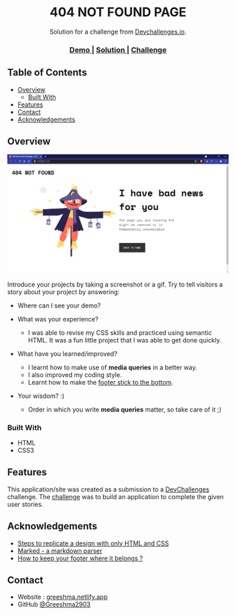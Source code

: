 <!-- Please update value in the {}  -->

<h1 align="center">404 NOT FOUND PAGE</h1>

<div align="center">
   Solution for a challenge from  <a href="http://devchallenges.io" target="_blank">Devchallenges.io</a>.
</div>

<div align="center">
  <h3>
    <a href="https://{your-demo-link.your-domain}">
      Demo
    </a>
    <span> | </span>
    <a href="https://github.com/Greeshma2903/Dev-Challenges/edit/main/404-not-found-master">
      Solution
    </a>
    <span> | </span>
    <a href="https://devchallenges.io/challenges/wBunSb7FPrIepJZAg0sY">
      Challenge
    </a>
  </h3>
</div>

<!-- TABLE OF CONTENTS -->

## Table of Contents

- [Overview](#overview)
  - [Built With](#built-with)
- [Features](#features)
- [Contact](#contact)
- [Acknowledgements](#acknowledgements)

<!-- OVERVIEW -->

## Overview

![screenshot](https://github.com/Greeshma2903/Dev-Challenges/blob/815fdde202d672907eced6feefcd8202568bc7f1/404-not-found-master/Challenge-snippet.png)

Introduce your projects by taking a screenshot or a gif. Try to tell visitors a story about your project by answering:

- Where can I see your demo?

- What was your experience?
  - I was able to revise my CSS skills and practiced using semantic HTML. It was a fun little project that I was able to get done quickly.

- What have you learned/improved?
  - I learnt how to make use of **media queries** in a better way. 
  - I also improved my coding style.
  - Learnt how to make the [footer stick to the bottom](https://www.freecodecamp.org/news/how-to-keep-your-footer-where-it-belongs-59c6aa05c59c/).

- Your wisdom? :)
  - Order in which you write **media queries** matter, so take care of it ;)

### Built With

<!-- This section should list any major frameworks that you built your project using. Here are a few examples.-->

- HTML
- CSS3

## Features

<!-- List the features of your application or follow the template. Don't share the figma file here :) -->

This application/site was created as a submission to a [DevChallenges](https://devchallenges.io/challenges) challenge. The [challenge](https://devchallenges.io/challenges/wBunSb7FPrIepJZAg0sY) was to build an application to complete the given user stories.


## Acknowledgements

<!-- This section should list any articles or add-ons/plugins that helps you to complete the project. This is optional but it will help you in the future. For exmpale -->

- [Steps to replicate a design with only HTML and CSS](https://devchallenges-blogs.web.app/how-to-replicate-design/)
- [Marked - a markdown parser](https://github.com/chjj/marked)
- [How to keep your footer where it belongs ?](https://www.freecodecamp.org/news/how-to-keep-your-footer-where-it-belongs-59c6aa05c59c/)

## Contact

- Website : [greeshma.netlify.app](https://greeshma-portfolio.netlify.app/)
- GitHub [@Greeshma2903](https://{github.com/Greeshma2903})


